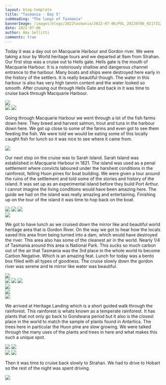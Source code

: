 ```yaml
---
layout: blog-template
title: "Tasmania - Day 5"
subHeading: "The lungs of Tasmania"
bannerImage: /images/blogs/2022tasmania/2022-07-06/PXL_20220706_021731268.jpg_compressed.JPEG
date: 2022-07-06
author: Amy Sellitti
comments: true
---
```


Today it was a day out on Macquarie Harbour and Gordon river. We were taking a tour by World heritage tours and we departed at 9am from Strahan. Our first stop was a cruise out to Hells gate. Hells gate is the mouth of Macquarie Harbour. It is a notoriously shallow and dangerous channel entrance to the harbour. Many boats and ships were destroyed here early in the history of the settlers. It is really beautiful though. The water in this harbour is also has very high tannin content and the water looked so smooth.  After crusing out through Hells Gate and back in it was time to cruise back through Macquarie Harbour.


<div class="center-image"><img src="/images/blogs/2022tasmania/2022-07-06/PXL_20220705_232531815.MP.jpg_compressed.JPEG" /></div>
<div class="grid-2c">
  <img src="/images/blogs/2022tasmania/2022-07-06/PXL_20220705_232552168.jpg_compressed.JPEG"/>
  <img src="/images/blogs/2022tasmania/2022-07-06/PXL_20220705_233450047.jpg_compressed.JPEG"/>
</div>

Going through Macquarie Harbour we went through a lot of the fish farms down here. They breed and harvest salmon, trout and tuna in the harbour down here. We got up close to some of the farms and even got to see them feeding the fish. We were told we would be eating some of this locally caught fish for lunch so it was nice to see where it came from. 

<div class="center-image"><img src="/images/blogs/2022tasmania/2022-07-06/PXL_20220705_235448311.jpg_compressed.JPEG" /></div>

Our next stop on the cruise was to Sarah Island. Sarah Island was established in Macquarie Harbour in 1821. The island was used as a penal settlement where convicts laboured under the harshest conditions in the rainforest, felling Huon pines for boat building. We were given a tour around the ruins of the settlement and told some of the stories and history of the island. It was set up as an experimental island before they build Port Arthur. I cannot imagine the living conditions would have been amazing here. The guide we had on the island was really amazing and entertaining. Finishing up on the tour of the island it was time to hop back on the boat.

<div class="grid-1l-2w">
  <img src="/images/blogs/2022tasmania/2022-07-06/PXL_20220706_004227825.MP.jpg_compressed.JPEG"/>
  <img src="/images/blogs/2022tasmania/2022-07-06/PXL_20220706_005722942.jpg_compressed.JPEG"/>
  <img src="/images/blogs/2022tasmania/2022-07-06/PXL_20220706_010713643.jpg_compressed.JPEG"/>
</div>
<div class="center-image"><img src="/images/blogs/2022tasmania/2022-07-06/PXL_20220706_004709156.jpg_compressed.JPEG" /></div>

We got to have lunch as we cruised down the mirror like and beautiful world heritage area that is Gordon River. On the way we got to hear how the locals saved this area from being turned into a dam, which would have destroyed the river. This area also has some of the cleanest air in the world. Nearly 1/4 of Tasmania around this area is National Park. This sucks so much carbon out of the air that Tasmania was the 3rd place in the whole world to become Carbon Negative. Which is an amazing feat. Lunch for today was a bento box filled with all types of goodness. The cruise slowly down the gordon river was serene and te mirror like water was beautiful.

<div class="center-image"><img src="/images/blogs/2022tasmania/2022-07-06/PXL_20220706_011933541.jpg_compressed.JPEG" /></div>
<div class="grid-1l-2w">
  <img src="/images/blogs/2022tasmania/2022-07-06/PXL_20220706_021424776.jpg_compressed.JPEG"/>
  <img src="/images/blogs/2022tasmania/2022-07-06/PXL_20220706_021440462.jpg_compressed.JPEG"/>
  <img src="/images/blogs/2022tasmania/2022-07-06/PXL_20220706_021731268.jpg_compressed.JPEG"/>
</div>
<div class="center-image"><img src="/images/blogs/2022tasmania/2022-07-06/PXL_20220706_021440462.jpg_compressed.JPEG" /></div>
<div class="center-image"><img src="/images/blogs/2022tasmania/2022-07-06/PXL_20220706_022050429.jpg_compressed.JPEG" /></div>
<div class="center-image"><img src="/images/blogs/2022tasmania/2022-07-06/PXL_20220706_022557596.jpg_compressed.JPEG" /></div>

We arrived at Heritage Landing which is a short guided walk through the rainforest. This rainforest is whats known as a temperate rainforest. It has plants that not only go back to Gondwana period but it also is the closest place in the world to match the sample of plants found in Antartica. The trees here in particular the Huon pine are slow growing. We were talked through the many uses of the plants and trees in here and what makes this such a unique spot.

<div class="grid-2c">
  <img src="/images/blogs/2022tasmania/2022-07-06/PXL_20220706_023322602.jpg_compressed.JPEG"/>
  <img src="/images/blogs/2022tasmania/2022-07-06/PXL_20220706_023549994.PORTRAIT.jpg_compressed.JPEG"/>
</div>
<div class="grid-2c">
  <img src="/images/blogs/2022tasmania/2022-07-06/PXL_20220706_023723833.PORTRAIT.jpg_compressed.JPEG"/>
  <img src="/images/blogs/2022tasmania/2022-07-06/PXL_20220706_023812002.PORTRAIT.jpg_compressed.JPEG"/>
</div>

Then it was time to cruise back slowly to Strahan. We had to drive to Hobart so the rest of the night was spent driving. 

<div class="center-image"><img src="/images/blogs/2022tasmania/2022-07-06/PXL_20220706_031232917.jpg_compressed.JPEG" /></div>
